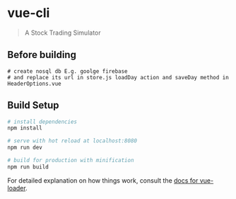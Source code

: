 # vue-cli

> A Stock Trading Simulator

## Before building

```
# create nosql db E.g. goolge firebase
# and replace its url in store.js loadDay action and saveDay method in HeaderOptions.vue
```

## Build Setup

``` bash
# install dependencies
npm install

# serve with hot reload at localhost:8080
npm run dev

# build for production with minification
npm run build
```

For detailed explanation on how things work, consult the [docs for vue-loader](http://vuejs.github.io/vue-loader).
